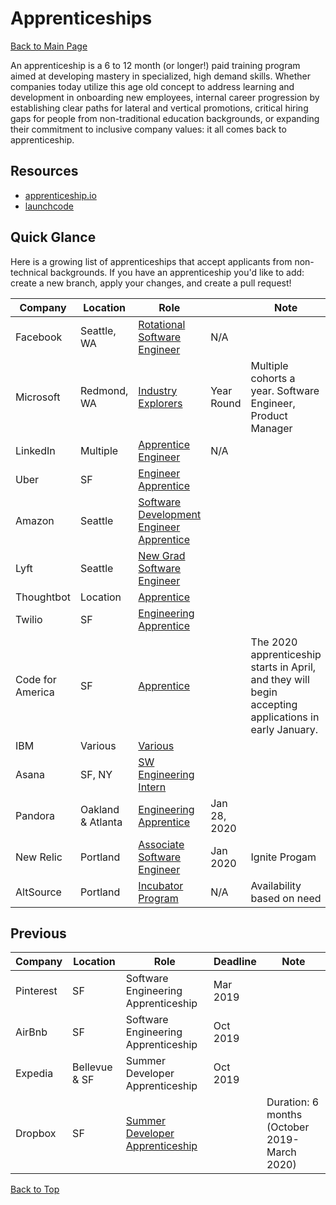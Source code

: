 # <a href="top"></a>Apprenticeships
[Back to Main Page](https://github.com/PdxCodeGuild/career-guide)

An apprenticeship is a 6 to 12 month (or longer!) paid training program aimed at developing mastery in specialized, high demand skills. Whether companies today utilize this age old concept to address learning and development in onboarding new employees, internal career progression by establishing clear paths for lateral and vertical promotions, critical hiring gaps for people from non-traditional education backgrounds, or expanding their commitment to inclusive company values: it all comes back to apprenticeship.

## Resources
- [apprenticeship.io](https://www.apprenticeship.io/)
- [launchcode](https://www.launchcode.org/apply)

## Quick Glance

Here is a growing list of apprenticeships that accept applicants from non-technical backgrounds. If you have an apprenticeship you'd like to add: create a new branch, apply your changes, and create a pull request!

| Company | Location | Role |  | Note |
| ------- |----------| -----| -------- | ---- |
| Facebook | Seattle, WA | [Rotational Software Engineer](https://www.linkedin.com/jobs/view/rotational-software-engineer-at-facebook-1646841588/?utm_campaign=google_jobs_apply&utm_source=google_jobs_apply&utm_medium=organic) | N/A |
| Microsoft | Redmond, WA | [Industry Explorers](https://www.industryexplorers.com/) | Year Round | Multiple cohorts a year. Software Engineer, Product Manager |
| LinkedIn | Multiple | [Apprentice Engineer](https://careers.linkedin.com/reach) | N/A |  |
| Uber | SF | [Engineer Apprentice](https://www.linkedin.com/jobs/view/2019-uber-career-prep-fellowship-software-engineering-at-uber-1454427664/) |  |  |
| Amazon | Seattle | [Software Development Engineer Apprentice](https://www.amazon.jobs/en/jobs/969235/software-development-engineer-apprentice) |  |  |
| Lyft | Seattle | [New Grad Software Engineer](https://boards.greenhouse.io/lyft/jobs/4459692002?gh_jid=4459692002) |  |  |
| Thoughtbot | Location| [Apprentice](https://thoughtbot.com/playbook/our-company/apprenticeship) |  |  |
| Twilio | SF | [Engineering Apprentice](https://www.twilio.com/company/diversity/hatch) |  |  |
| Code for America | SF | [Apprentice](https://www.codeforamerica.org/jobs) |  | The 2020 apprenticeship starts in April, and  they will begin accepting applications in early January. |
| IBM | Various | [Various](https://www.ibm.com/us-en/employment/newcollar/apprenticeships.html) |  |  |
| Asana | SF, NY | [SW Engineering Intern](https://asana.com/jobs/apply/1793597/intern--software-engineering) |  |  |
| Pandora | Oakland & Atlanta | [Engineering Apprentice](https://pandora.com/static/careers/demotape.html#application) | Jan 28, 2020 |  |
| New Relic | Portland | [Associate Software Engineer](https://blog.newrelic.com/product-news/ignite-hiring-early-career-engineers/) | Jan 2020 | Ignite Progam |
| AltSource | Portland |[Incubator Program](https://altsourcesoftware.com/careers/) | N/A | Availability based on need |


## Previous
| Company | Location | Role | Deadline | Note |
| ------- |----------| -----| -------- | ---- |
| Pinterest | SF | Software Engineering Apprenticeship | Mar 2019 | |
| AirBnb | SF | Software Engineering Apprenticeship | Oct 2019 | |
| Expedia | Bellevue & SF | Summer Developer Apprenticeship | Oct 2019 | |
| Dropbox | SF | [Summer Developer Apprenticeship](https://www.linkedin.com/jobs/view/ignite-apprenticeship-program-at-dropbox-1393799318/) | | Duration: 6 months (October 2019-March 2020) |

[Back to Top](#top)
